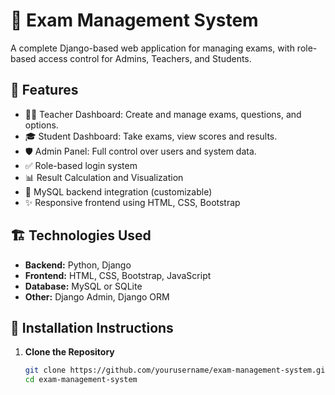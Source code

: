 # 📝 Exam Management System

A complete Django-based web application for managing exams, with role-based access control for Admins, Teachers, and Students.

## 🔧 Features

- 👩‍🏫 Teacher Dashboard: Create and manage exams, questions, and options.
- 🎓 Student Dashboard: Take exams, view scores and results.
- 🛡 Admin Panel: Full control over users and system data.
- ✅ Role-based login system
- 📊 Result Calculation and Visualization
- 📁 MySQL backend integration (customizable)
- ✨ Responsive frontend using HTML, CSS, Bootstrap

## 🏗 Technologies Used

- **Backend:** Python, Django
- **Frontend:** HTML, CSS, Bootstrap, JavaScript
- **Database:** MySQL or SQLite
- **Other:** Django Admin, Django ORM

## 🚀 Installation Instructions

1. **Clone the Repository**
   ```bash
   git clone https://github.com/yourusername/exam-management-system.git
   cd exam-management-system
